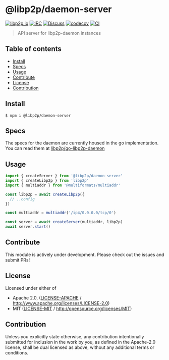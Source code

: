 # @libp2p/daemon-server <!-- omit in toc -->

[![libp2p.io](https://img.shields.io/badge/project-libp2p-yellow.svg?style=flat-square)](http://libp2p.io/)
[![IRC](https://img.shields.io/badge/freenode-%23libp2p-yellow.svg?style=flat-square)](http://webchat.freenode.net/?channels=%23libp2p)
[![Discuss](https://img.shields.io/discourse/https/discuss.libp2p.io/posts.svg?style=flat-square)](https://discuss.libp2p.io)
[![codecov](https://img.shields.io/codecov/c/github/libp2p/js-libp2p-daemon.svg?style=flat-square)](https://codecov.io/gh/libp2p/js-libp2p-daemon)
[![CI](https://img.shields.io/github/workflow/status/libp2p/js-libp2p-interfaces/test%20&%20maybe%20release/master?style=flat-square)](https://github.com/libp2p/js-libp2p-daemon/actions/workflows/js-test-and-release.yml)

> API server for libp2p-daemon instances

## Table of contents <!-- omit in toc -->

- [Install](#install)
- [Specs](#specs)
- [Usage](#usage)
- [Contribute](#contribute)
- [License](#license)
- [Contribution](#contribution)

## Install

```console
$ npm i @libp2p/daemon-server
```

## Specs

The specs for the daemon are currently housed in the go implementation. You can read them at [libp2p/go-libp2p-daemon](https://github.com/libp2p/go-libp2p-daemon/blob/master/specs/README.md)

## Usage

```js
import { createServer } from '@libp2p/daemon-server'
import { createLibp2p } from 'libp2p'
import { multiaddr } from '@multiformats/multiaddr'

const libp2p = await createLibp2p({
  // ..config
})

const multiaddr = multiaddr('/ip4/0.0.0.0/tcp/0')

const server = await createServer(multiaddr, libp2p)
await server.start()
```

## Contribute

This module is actively under development. Please check out the issues and submit PRs!

## License

Licensed under either of

- Apache 2.0, ([LICENSE-APACHE](LICENSE-APACHE) / <http://www.apache.org/licenses/LICENSE-2.0>)
- MIT ([LICENSE-MIT](LICENSE-MIT) / <http://opensource.org/licenses/MIT>)

## Contribution

Unless you explicitly state otherwise, any contribution intentionally submitted for inclusion in the work by you, as defined in the Apache-2.0 license, shall be dual licensed as above, without any additional terms or conditions.

